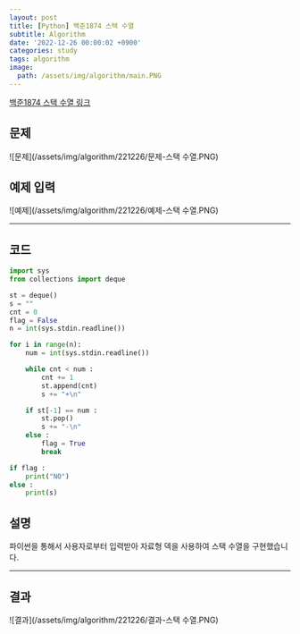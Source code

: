 ```yaml
---
layout: post
title: [Python] 백준1874 스택 수열
subtitle: Algorithm
date: '2022-12-26 00:00:02 +0900'
categories: study
tags: algorithm
image:
  path: /assets/img/algorithm/main.PNG
---
```


[백준1874 스택 수열 링크](https://www.acmicpc.net/problem/1874)

<!--more-->

## 문제
![문제](/assets/img/algorithm/221226/문제-스택 수열.PNG)

## 예제 입력
![예제](/assets/img/algorithm/221226/예제-스택 수열.PNG)

---

## 코드
```Python
import sys
from collections import deque

st = deque()
s = ""
cnt = 0
flag = False
n = int(sys.stdin.readline())

for i in range(n):
    num = int(sys.stdin.readline())

    while cnt < num :
        cnt += 1
        st.append(cnt)
        s += "+\n"

    if st[-1] == num :
        st.pop()
        s += "-\n"
    else :
        flag = True
        break

if flag :
    print("NO")
else :    
    print(s)
```
## 설명
파이썬을 통해서 사용자로부터 입력받아 자료형 덱을 사용하여 스택 수열을 구현했습니다. <br>

---

## 결과
![결과](/assets/img/algorithm/221226/결과-스택 수열.PNG)